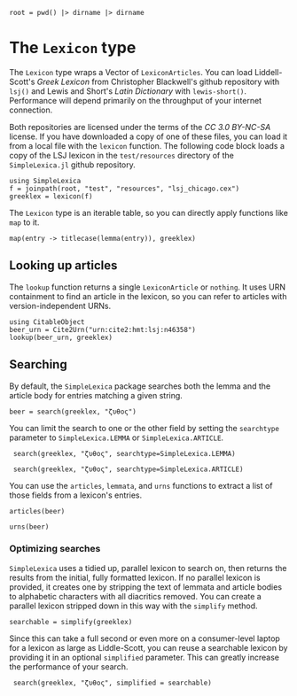 ```@setup lex
root = pwd() |> dirname |> dirname
```

# The `Lexicon` type


The `Lexicon` type wraps a Vector of `LexiconArticles`.  You can load Liddell-Scott's *Greek Lexicon* from Christopher Blackwell's github repository with `lsj()` and Lewis and Short's *Latin Dictionary* with `lewis-short()`.  Performance will depend primarily on the throughput of your internet connection.

Both repositories are licensed under the terms of the *CC 3.0 BY-NC-SA* license.  If you have downloaded a copy of one of these files, you can load it from a local file with the `lexicon` function.  The following code block loads a copy of the LSJ lexicon in the `test/resources` directory of the `SimpleLexica.jl` github repository.


```@example lex
using SimpleLexica
f = joinpath(root, "test", "resources", "lsj_chicago.cex")
greeklex = lexicon(f)
```

The `Lexicon` type is an iterable table, so you can directly apply functions like `map` to it.

```@example lex
map(entry -> titlecase(lemma(entry)), greeklex)
```


## Looking up articles

The `lookup` function returns a single `LexiconArticle` or `nothing`. It uses URN containment to find an article in the lexicon, so you can refer to articles with version-independent URNs.

```@example lex
using CitableObject
beer_urn = Cite2Urn("urn:cite2:hmt:lsj:n46358")
lookup(beer_urn, greeklex)
```



## Searching

By default, the `SimpleLexica` package searches both the lemma and the article body for entries matching a given string.

```@example lex
beer = search(greeklex, "ζυθος")
```

You can limit the search to one or the other field by setting the `searchtype` parameter to `SimpleLexica.LEMMA` or `SimpleLexica.ARTICLE`.

```@example lex
 search(greeklex, "ζυθος", searchtype=SimpleLexica.LEMMA)
```

```@example lex
 search(greeklex, "ζυθος", searchtype=SimpleLexica.ARTICLE)
```


You can use the `articles`, `lemmata`, and `urns` functions to extract a list of those fields from a lexicon's entries.


```@example lex
articles(beer)
```



```@example lex
urns(beer)
```


### Optimizing searches

`SimpleLexica` uses a tidied up, parallel lexicon to search on, then returns the results from the initial, fully formatted lexicon.  If no parallel lexicon is provided, it creates one by stripping the text of lemmata and article bodies to alphabetic characters with all diacritics removed.  You can create a parallel lexicon stripped down in this way with the `simplify` method.


```@example lex
searchable = simplify(greeklex)
```

Since this can take a full second or even more on a consumer-level laptop for a lexicon as large as Liddle-Scott, you can reuse a searchable lexicon by providing it in an optional `simplified` parameter.  This can greatly increase the performance of your search.

```@example lex
 search(greeklex, "ζυθος", simplified = searchable)
```






